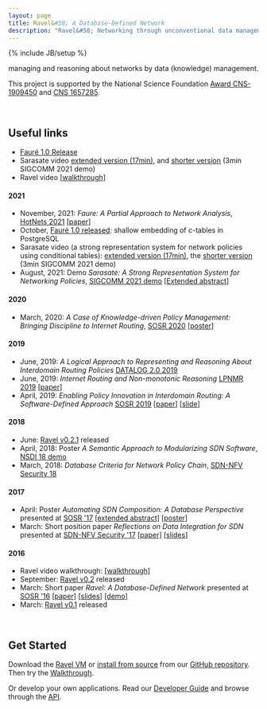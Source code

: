 ```yaml
---
layout: page
title: Ravel&#58; A Database-Defined Network
description: "Ravel&#58; Networking through unconventional data management"
---
```

{% include JB/setup %}


managing and reasoning about networks by data (knowledge) management. <!-- _Why a database?_ SDN fundamentally revolves around data representation--representation of the network topology and forwarding, as well as the higher-level abstractions useful to applications. -->

<!-- In Ravel, the entire network control infrastructure is implemented within a SQL database.  Abstractions of the network take the form of _SQL views_ expressed by SQL queries that can be instantiated and extended on the fly.  To allow multiple simultaneous abstractions to collectively drive control, Ravel automatically _orchestrates_ the abstractions to merge multiple views into a coherent forwarding behavior. -->

<!-- For more information, read through our [Publications]({{site.url}}/publications). -->

This project is supported by the National Science Foundation [Award CNS-1909450](https://www.nsf.gov/awardsearch/showAward?AWD_ID=1909450&HistoricalAwards=false) and [CNS 1657285](https://www.nsf.gov/awardsearch/showAward?AWD_ID=1657285&HistoricalAwards=false).

<br/>

## Useful links ##

* [Fauré 1.0 Release](https://github.com/ravel-net/Faure/releases/tag/v1.0)
* Sarasate video [extended version (17min)](https://drive.google.com/file/d/1KcZKSrbqUhAxqfU4tFIE9Vd2WlOt87LW/view?usp=sharing), and [shorter version](https://www.youtube.com/watch?v=w9nH2et3zdI&authuser=1) (3min SIGCOMM 2021 demo)
* Ravel video [[walkthrough]](videos/walkthrough.mp4)

#### 2021 ####

* November, 2021: _Faure: A Partial Approach to Network Analysis_, [HotNets 2021](https://conferences.sigcomm.org/hotnets/2021/) [[paper](http://anduowang.github.io/docs/faure.pdf)]
* October, [Fauré 1.0 released](https://github.com/ravel-net/Faure/releases/tag/v1.0): shallow embedding of c-tables in PostgreSQL
* Sarasate video (a strong representation system for network policies using conditional tables): [extended version (17min)](https://drive.google.com/file/d/1KcZKSrbqUhAxqfU4tFIE9Vd2WlOt87LW/view?usp=sharing), the [shorter version](https://www.youtube.com/watch?v=w9nH2et3zdI&authuser=1) (3min SIGCOMM 2021 demo)
* August, 2021: Demo _Sarasate: A Strong Representation System for Networking Policies_, [SIGCOMM 2021 demo](https://conferences.sigcomm.org/sigcomm/2021/cf-posters.html) [[Extended abstract](http://anduowang.github.io/docs/sigcomm2021demo.pdf)]

#### 2020 ####

* March, 2020: _A Case of Knowledge-driven Policy Management: Bringing Discipline to Internet Routing_, [SOSR 2020](https://conferences.sigcomm.org/sosr/2020/index.html) [[poster](http://anduowang.github.io/docs/sosr20posters-paper4.pdf)]

#### 2019 ####

* June, 2019: _A Logical Approach to Representing and Reasoning About Interdomain Routing Policies_ [DATALOG 2.0 2019](https://sites.sju.edu/plw/datalog2/)
* June, 2019: _Internet Routing and Non-monotonic Reasoning_ [LPNMR 2019](https://sites.sju.edu/plw/lpnmr-2019/) [[paper](http://anduowang.github.io/docs/lpnmr19.pdf)]
* April, 2019: _Enabling Policy Innovation in Interdomain Routing: A Software-Defined Approach_ [SOSR 2019](https://conferences.sigcomm.org/sosr/2019/) [[paper](http://anduowang.github.io/docs/p94.pdf)] [[slide](http://anduowang.github.io/docs/p94-sosr19.pdf)]

#### 2018 ####

* June: [Ravel v0.2.1](https://github.com/ravel-net/ravel/releases/tag/v0.2.1) released
* April, 2018: Poster _A Semantic Approach to Modularizing SDN Software_, [NSDI 18 demo](https://www.usenix.org/conference/nsdi18/glance)
* March, 2018: _Database Criteria for Network Policy Chain_, [SDN-NFV Security 18](https://www.cs.clemson.edu/nss/sdnfvsec2018/program.html)

#### 2017 ####
* April: Poster _Automating SDN Composition: A Database Perspective_ presented at [SOSR '17](http://conferences.sigcomm.org/sosr/2017/) [[extended abstract]](docs/sosr17extendedabstract.pdf) [[poster]](docs/sosr17poster.pdf)
* March: Short position paper _Reflections on Data Integration for SDN_ presented at [SDN-NFV Security '17](https://www.cs.clemson.edu/nss/sdnfvsec2017/) [[paper]](docs/sdnnfv17.pdf) [[slides]](docs/sdnnfv17-slides.pdf)


#### 2016 ####

* Ravel video walkthrough: [[walkthrough]](videos/walkthrough.mp4)
* September: [Ravel v0.2](https://github.com/ravel-net/ravel/releases/tag/v0.2) released
* March: Short paper _Ravel: A Database-Defined Network_ presented at [SOSR '16](http://conferences.sigcomm.org/sosr/2016/) [[paper]](docs/sosr16.pdf) [[slides]](docs/SOSR16slide2.pdf) [[demo]](videos/sosr_demo.mp4)
* March: [Ravel v0.1](https://github.com/ravel-net/ravel/releases/tag/v0.1) released


<br/>

## Get Started ##

Download the [Ravel VM]({{site.url}}/download#option-1-pre-packaged-vm) or [install from source]({{site.url}}/download#option-2-install-from-source) from our [GitHub repository](http://github.com/ravel-net/ravel).  Then try the [Walkthrough]({{site.url}}/walkthrough).

Or develop your own applications.  Read our [Developer Guide]({{site.url}}/manual) and browse through the [API](api/annotated.html).
